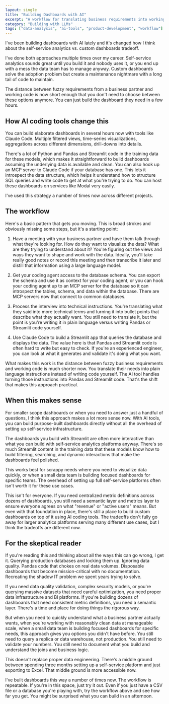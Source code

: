```yaml
---
layout: single
title: "Building Dashboards with AI"
excerpt: "A workflow for translating business requirements into working dashboards using AI coding tools."
category: "Building with LLMs"
tags: ["data-analysis", "ai-tools", "product-development", "workflow"]
---
```


I've been building dashboards with AI lately and it's changed how I think about the self-service analytics vs. custom dashboards tradeoff.

I've done both approaches multiple times over my career. Self-service analytics sounds great until you build it and nobody uses it, or you end up with a mess the data team has to manage anyway. Custom dashboards solve the adoption problem but create a maintenance nightmare with a long tail of code to maintain.

The distance between fuzzy requirements from a business partner and working code is now short enough that you don't need to choose between these options anymore. You can just build the dashboard they need in a few hours.

## How AI coding tools change this

You can build elaborate dashboards in several hours now with tools like Claude Code. Multiple filtered views, time-series visualizations, aggregations across different dimensions, drill-downs into details.

There's a lot of Python and Pandas and Streamlit code in the training data for these models, which makes it straightforward to build dashboards assuming the underlying data is available and clean. You can also hook up an MCP server to Claude Code if your database has one. This lets it introspect the data structure, which helps it understand how to structure SQL queries and write code to get at what you're trying to do. You can host these dashboards on services like Modal very easily.

I've used this strategy a number of times now across different projects.

## The workflow

Here's a basic pattern that gets you moving. This is broad strokes and obviously missing some steps, but it's a starting point:

1. Have a meeting with your business partner and have them talk through what they're looking for. How do they want to visualize the data? What are they trying to understand about it? You're figuring out the views and ways they want to shape and work with the data. Ideally, you'll take really good notes or record this meeting and then transcribe it later and distill that information using a large language model.

2. Get your coding agent access to the database schema. You can export the schema and use it as context for your coding agent, or you can hook your coding agent up to an MCP server for the database so it can introspect the tables, schema, and data within the database. There are MCP servers now that connect to common databases.

3. Process the interview into technical instructions. You're translating what they said into more technical terms and turning it into bullet points that describe what they actually want. You still need to translate it, but the point is you're writing it in plain language versus writing Pandas or Streamlit code yourself.

4. Use Claude Code to build a Streamlit app that queries the database and displays the data. The value here is that Pandas and Streamlit code is often hard to write but easy to check. If you're an experienced engineer, you can look at what it generates and validate it's doing what you want.

What makes this work is the distance between fuzzy business requirements and working code is much shorter now. You translate their needs into plain language instructions instead of writing code yourself. The AI tool handles turning those instructions into Pandas and Streamlit code. That's the shift that makes this approach practical.

## When this makes sense

For smaller scope dashboards or when you need to answer just a handful of questions, I think this approach makes a lot more sense now. With AI tools, you can build purpose-built dashboards directly without all the overhead of setting up self-service infrastructure.

The dashboards you build with Streamlit are often more interactive than what you can build with self-service analytics platforms anyway. There's so much Streamlit content in the training data that these models know how to build filtering, searching, and dynamic interactions that make the dashboards feel polished.

This works best for scrappy needs where you need to visualize data quickly, or when a small data team is building focused dashboards for specific teams. The overhead of setting up full self-service platforms often isn't worth it for these use cases.

This isn't for everyone. If you need centralized metric definitions across dozens of dashboards, you still need a semantic layer and metrics layer to ensure everyone agrees on what "revenue" or "active users" means. But even with that foundation in place, there's still a place to build custom dashboards on top of it using AI coding tools. The tradeoffs don't fully go away for larger analytics platforms serving many different use cases, but I think the tradeoffs are different now.

## For the skeptical reader

If you're reading this and thinking about all the ways this can go wrong, I get it. Querying production databases and locking them up. Ignoring data quality. Pandas code that chokes on real data volumes. Disposable dashboards that become mission-critical with no documentation. Recreating the shadow IT problem we spent years trying to solve.

If you need data quality validation, complex security models, or you're querying massive datasets that need careful optimization, you need proper data infrastructure and BI platforms. If you're building dozens of dashboards that need consistent metric definitions, you need a semantic layer. There's a time and place for doing things the rigorous way.

But when you need to quickly understand what a business partner actually wants, when you're working with reasonably clean data at manageable scale, when a small data team is building focused dashboards for specific needs, this approach gives you options you didn't have before. You still need to query a replica or data warehouse, not production. You still need to validate your numbers. You still need to document what you build and understand the joins and business logic.

This doesn't replace proper data engineering. There's a middle ground between spending three months setting up a self-service platform and just exporting to Excel. That middle ground is more accessible now.

I've built dashboards this way a number of times now. The workflow is repeatable. If you're in this space, just try it out. Even if you just have a CSV file or a database you're playing with, try the workflow above and see how far you get. You might be surprised what you can build in an afternoon.
